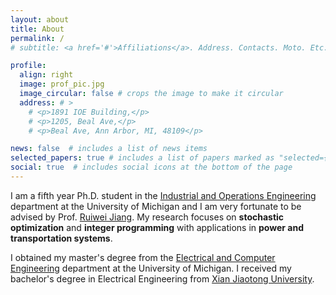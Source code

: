 ```yaml
---
layout: about
title: About
permalink: /
# subtitle: <a href='#'>Affiliations</a>. Address. Contacts. Moto. Etc.

profile:
  align: right
  image: prof_pic.jpg
  image_circular: false # crops the image to make it circular
  address: # >
    # <p>1891 IOE Building,</p>
    # <p>1205, Beal Ave,</p>
    # <p>Beal Ave, Ann Arbor, MI, 48109</p>

news: false  # includes a list of news items
selected_papers: true # includes a list of papers marked as "selected={true}"
social: true  # includes social icons at the bottom of the page
---
```


I am a fifth year Ph.D. student in the [Industrial and Operations
Engineering](https://ioe.engin.umich.edu/) department at the University of
Michigan and I am very fortunate to be advised by Prof. [Ruiwei
Jiang](https://sites.google.com/site/ruiweijianguf/). My research focuses on
**stochastic optimization** and **integer programming** with applications in
**power and transportation systems**. 

I obtained my master's degree from the [Electrical and Computer
Engineering](https://ece.engin.umich.edu/) department at the University of
Michigan. I received my bachelor's degree in Electrical Engineering from [Xian
Jiaotong University](http://en.xjtu.edu.cn/).
